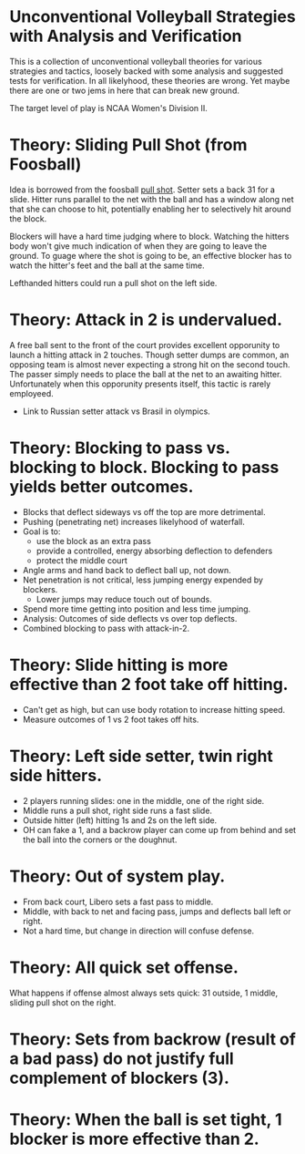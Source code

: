 # Unconventional Volleyball Strategies with Analysis and Verification

This is a collection of unconventional volleyball theories for
various strategies and tactics, loosely backed with some analysis and
suggested tests for verification.
In all likelyhood, these theories are wrong.
Yet maybe there are one or two jems in here that can break new ground.

The target level of play is NCAA Women's Division II.

# Theory: Sliding Pull Shot (from Foosball)

Idea is borrowed from the foosball [pull shot](http://www.foosballsoccer.com/pull-shot.html).
Setter sets a back 31 for a slide.  Hitter runs parallel to the net with
the ball and has a window along net that she can choose to hit,
potentially enabling her to selectively hit around the block.

Blockers will have a hard time judging where to block.
Watching the hitters body won't give much indication of when they are going to leave the ground.
To guage where the shot is going to be,
an effective blocker has to watch the hitter's feet and the ball at the same time.

Lefthanded hitters could run a pull shot on the left side.


# Theory: Attack in 2 is undervalued.

A free ball sent to the front of the court provides excellent
opporunity to launch a hitting attack in 2 touches.  Though setter dumps are
common, an opposing team is almost never expecting a strong hit on the
second touch.  The passer simply needs to place the ball at the net to an awaiting hitter.
Unfortunately when this opporunity presents itself, this tactic is rarely employeed.

- Link to Russian setter attack vs Brasil in olympics.


# Theory: Blocking to pass vs. blocking to block.  Blocking to pass yields better outcomes.

- Blocks that deflect sideways vs off the top are more detrimental.
- Pushing (penetrating net) increases likelyhood of waterfall.
- Goal is to:
  - use the block as an extra pass
  - provide a controlled, energy absorbing deflection to defenders
  - protect the middle court
- Angle arms and hand back to deflect ball up, not down.
- Net penetration is not critical, less jumping energy expended by blockers.
  - Lower jumps may reduce touch out of bounds.
- Spend more time getting into position and less time jumping.
- Analysis: Outcomes of side deflects vs over top deflects.
- Combined blocking to pass with attack-in-2.

# Theory: Slide hitting is more effective than 2 foot take off hitting.

- Can't get as high, but can use body rotation to increase hitting speed.
- Measure outcomes of 1 vs 2 foot takes off hits.

# Theory: Left side setter, twin right side hitters.

- 2 players running slides: one in the middle, one of the right side.
- Middle runs a pull shot, right side runs a fast slide.
- Outside hitter (left) hitting 1s and 2s on the left side.
- OH can fake a 1, and a backrow player can come up from behind and set the ball
  into the corners or the doughnut.

# Theory: Out of system play.

- From back court, Libero sets a fast pass to middle.
- Middle, with back to net and facing pass, jumps and deflects ball left or right.
- Not a hard time, but change in direction will confuse defense.


# Theory: All quick set offense.

What happens if offense almost always sets quick:  31 outside, 1 middle, sliding pull shot on the right.


# Theory: Sets from backrow (result of a bad pass) do not justify full complement of blockers (3).

# Theory: When the ball is set tight, 1 blocker is more effective than 2.

